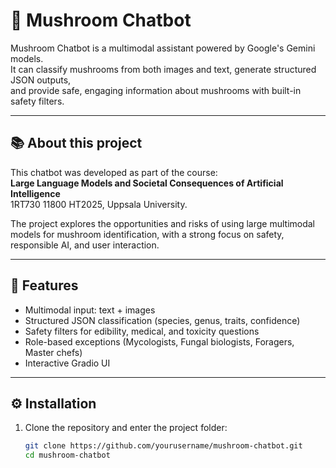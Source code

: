 # 🍄 Mushroom Chatbot

Mushroom Chatbot is a multimodal assistant powered by Google's Gemini models.  
It can classify mushrooms from both images and text, generate structured JSON outputs,  
and provide safe, engaging information about mushrooms with built-in safety filters.

---

## 📚 About this project
This chatbot was developed as part of the course:  
**Large Language Models and Societal Consequences of Artificial Intelligence**  
1RT730 11800 HT2025, Uppsala University.

The project explores the opportunities and risks of using large multimodal models for mushroom identification, with a strong focus on safety, responsible AI, and user interaction.

---


## 🚀 Features
- Multimodal input: text + images
- Structured JSON classification (species, genus, traits, confidence)
- Safety filters for edibility, medical, and toxicity questions
- Role-based exceptions (Mycologists, Fungal biologists, Foragers, Master chefs)
- Interactive Gradio UI

---

## ⚙️ Installation

1. Clone the repository and enter the project folder:
   ```bash
   git clone https://github.com/yourusername/mushroom-chatbot.git
   cd mushroom-chatbot
